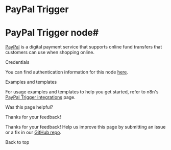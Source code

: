 # PayPal Trigger

[ ](https://github.com/n8n-io/n8n-docs/edit/main/docs/integrations/builtin/trigger-nodes/n8n-nodes-base.paypaltrigger.md "Edit this page")

# PayPal Trigger node#

[PayPal](https://paypal.com) is a digital payment service that supports online fund transfers that customers can use when shopping online.

Credentials

You can find authentication information for this node [here](../../credentials/paypal/).

Examples and templates

For usage examples and templates to help you get started, refer to n8n's [PayPal Trigger integrations](https://n8n.io/integrations/paypal-trigger/) page.

Was this page helpful? 

Thanks for your feedback! 

Thanks for your feedback! Help us improve this page by submitting an issue or a fix in our [GitHub repo](https://github.com/n8n-io/n8n-docs). 

Back to top 
